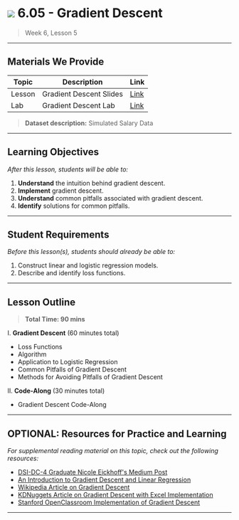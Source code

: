 # ![](https://ga-dash.s3.amazonaws.com/production/assets/logo-9f88ae6c9c3871690e33280fcf557f33.png) 6.05 - Gradient Descent

> Week 6, Lesson 5

---

## Materials We Provide


| Topic | Description | Link |
| --- | --- | --- |
| Lesson | Gradient Descent Slides | [Link](./6.05-gradient-descent.pdf)|
| Lab | Gradient Descent Lab | [Link](https://git.generalassemb.ly/DSI-US-4/6.02-lab-gradient_descent) |

> **Dataset description:** Simulated Salary Data

---

## Learning Objectives

*After this lesson, students will be able to:*
1. **Understand** the intuition behind gradient descent.
2. **Implement** gradient descent.
3. **Understand** common pitfalls associated with gradient descent.
4. **Identify** solutions for common pitfalls.

---

## Student Requirements

*Before this lesson(s), students should already be able to:*

1. Construct linear and logistic regression models.
2. Describe and identify loss functions.

---

## Lesson Outline

> **Total Time: 90 mins**

I. **Gradient Descent** (60 minutes total)
- Loss Functions
- Algorithm
- Application to Logistic Regression
- Common Pitfalls of Gradient Descent
- Methods for Avoiding Pitfalls of Gradient Descent

II. **Code-Along** (30 minutes total)
- Gradient Descent Code-Along
---

## OPTIONAL: Resources for Practice and Learning

*For supplemental reading material on this topic, check out the following resources:*
- [DSI-DC-4 Graduate Nicole Eickhoff's Medium Post](https://towardsdatascience.com/gradient-descent-is-a-first-order-iterative-optimization-algorithm-wikipedia-4d2174528bfa)
- [An Introduction to Gradient Descent and Linear Regression](https://spin.atomicobject.com/2014/06/24/gradient-descent-linear-regression/)
- [Wikipedia Article on Gradient Descent](https://en.wikipedia.org/wiki/Gradient_descent)
- [KDNuggets Article on Gradient Descent with Excel Implementation](https://www.kdnuggets.com/2017/04/simple-understand-gradient-descent-algorithm.html)
- [Stanford OpenClassroom Implementation of Gradient Descent](http://openclassroom.stanford.edu/MainFolder/DocumentPage.php?course=MachineLearning&doc=exercises/ex3/ex3.html)
---

